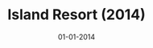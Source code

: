 ---
draft: true
layout: page
title: "Island Resort (2014)"
date: 01-01-2014
type: main
categories: ["Game", "Mobile"]
roles: ["User Interface Designer"]
external_url: ""
image: assets/credits/...
excerpt_separator: <!--more-->
---